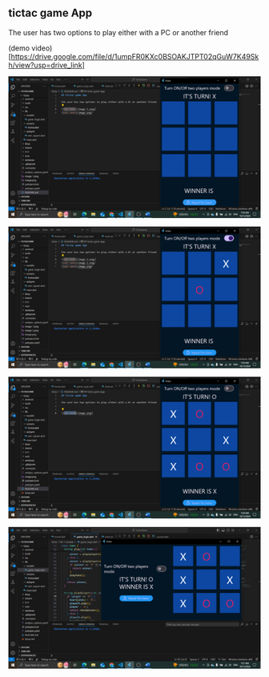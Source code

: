 ## tictac game App

The user has two options to play either with a PC or another friend 

(demo video)[https://drive.google.com/file/d/1umpFR0KXc0BSOAKJTPT02qGuW7K49Skh/view?usp=drive_link] 

![alt text](image-2.png)

![alt text](image-3.png)

![alt text](image-1.png)

![alt text](image.png)